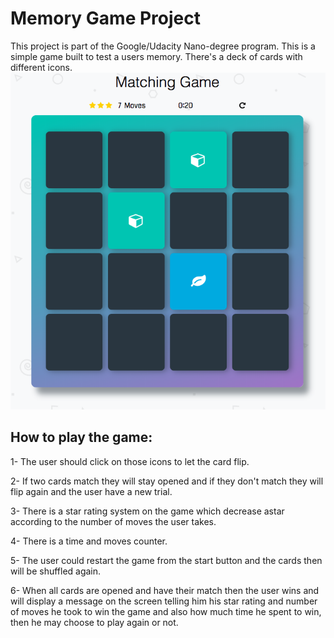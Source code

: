 # Memory Game Project
This project is part of the Google/Udacity Nano-degree program.
This is a simple game built to test a users memory. There's a deck of cards with different icons.
![snippet](img/game-snippet.png)

## How to play the game:

1- The user should click on those icons to let the card flip.

2- If two cards match they will stay opened and if they don't match they will flip again and the user have a new trial.

3- There is a star rating system on the game which decrease astar according to the number of moves the user takes.

4- There is a time and moves counter.

5- The user could restart the game from the start button and the cards then will be shuffled again.

6- When all cards are opened and have their match then the user wins and will display a message on the screen telling him his star rating and number of moves he took to win the game and also how much time he spent to win, then he may choose to play again or not.
